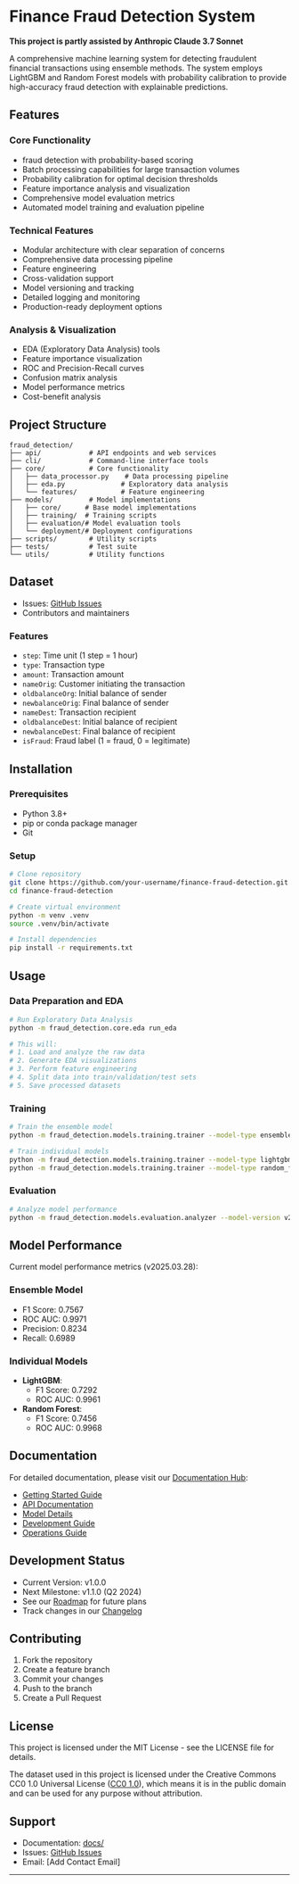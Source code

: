 # Finance Fraud Detection System

**This project is partly assisted by Anthropic Claude 3.7 Sonnet**

A comprehensive machine learning system for detecting fraudulent financial transactions using ensemble methods. The system employs LightGBM and Random Forest models with probability calibration to provide high-accuracy fraud detection with explainable predictions.

## Features

### Core Functionality
- fraud detection with probability-based scoring
- Batch processing capabilities for large transaction volumes
- Probability calibration for optimal decision thresholds
- Feature importance analysis and visualization
- Comprehensive model evaluation metrics
- Automated model training and evaluation pipeline

### Technical Features
- Modular architecture with clear separation of concerns
- Comprehensive data processing pipeline
- Feature engineering
- Cross-validation support
- Model versioning and tracking
- Detailed logging and monitoring
- Production-ready deployment options

### Analysis & Visualization
- EDA (Exploratory Data Analysis) tools
- Feature importance visualization
- ROC and Precision-Recall curves
- Confusion matrix analysis
- Model performance metrics
- Cost-benefit analysis

## Project Structure
```
fraud_detection/
├── api/            # API endpoints and web services
├── cli/            # Command-line interface tools
├── core/           # Core functionality
│   ├── data_processor.py    # Data processing pipeline
│   ├── eda.py              # Exploratory data analysis
│   └── features/           # Feature engineering
├── models/         # Model implementations
│   ├── core/      # Base model implementations
│   ├── training/  # Training scripts
│   ├── evaluation/# Model evaluation tools
│   └── deployment/# Deployment configurations
├── scripts/        # Utility scripts
├── tests/          # Test suite
└── utils/          # Utility functions
```

## Dataset
- Issues: [GitHub Issues](https://github.com/your-username/finance-fraud-detection/issues)
- Contributors and maintainers

### Features
- `step`: Time unit (1 step = 1 hour)
- `type`: Transaction type
- `amount`: Transaction amount
- `nameOrig`: Customer initiating the transaction
- `oldbalanceOrg`: Initial balance of sender
- `newbalanceOrig`: Final balance of sender
- `nameDest`: Transaction recipient
- `oldbalanceDest`: Initial balance of recipient
- `newbalanceDest`: Final balance of recipient
- `isFraud`: Fraud label (1 = fraud, 0 = legitimate)

## Installation

### Prerequisites
- Python 3.8+
- pip or conda package manager
- Git

### Setup
```bash
# Clone repository
git clone https://github.com/your-username/finance-fraud-detection.git
cd finance-fraud-detection

# Create virtual environment
python -m venv .venv
source .venv/bin/activate 

# Install dependencies
pip install -r requirements.txt
```

## Usage

### Data Preparation and EDA
```bash
# Run Exploratory Data Analysis
python -m fraud_detection.core.eda run_eda

# This will:
# 1. Load and analyze the raw data
# 2. Generate EDA visualizations
# 3. Perform feature engineering
# 4. Split data into train/validation/test sets
# 5. Save processed datasets
```

### Training
```bash
# Train the ensemble model
python -m fraud_detection.models.training.trainer --model-type ensemble

# Train individual models
python -m fraud_detection.models.training.trainer --model-type lightgbm
python -m fraud_detection.models.training.trainer --model-type random_forest
```

### Evaluation
```bash
# Analyze model performance
python -m fraud_detection.models.evaluation.analyzer --model-version v2025.03.28_ensemble --model-type ensemble
```

## Model Performance
Current model performance metrics (v2025.03.28):

### Ensemble Model
- F1 Score: 0.7567
- ROC AUC: 0.9971
- Precision: 0.8234
- Recall: 0.6989

### Individual Models
- **LightGBM**:
  - F1 Score: 0.7292
  - ROC AUC: 0.9961
- **Random Forest**:
  - F1 Score: 0.7456
  - ROC AUC: 0.9968


## Documentation
For detailed documentation, please visit our [Documentation Hub](docs/README.md):

- [Getting Started Guide](docs/guides/getting_started.md)
- [API Documentation](docs/api/overview.md)
- [Model Details](docs/technical/MODEL.md)
- [Development Guide](docs/technical/DEVELOPMENT.md)
- [Operations Guide](docs/technical/OPERATIONS.md)

## Development Status
- Current Version: v1.0.0
- Next Milestone: v1.1.0 (Q2 2024)
- See our [Roadmap](docs/reference/ROADMAP.md) for future plans
- Track changes in our [Changelog](docs/reference/CHANGELOG.md)

## Contributing
1. Fork the repository
2. Create a feature branch
3. Commit your changes
4. Push to the branch
5. Create a Pull Request

## License
This project is licensed under the MIT License - see the LICENSE file for details.

The dataset used in this project is licensed under the Creative Commons CC0 1.0 Universal License ([CC0 1.0](https://creativecommons.org/publicdomain/zero/1.0/)), which means it is in the public domain and can be used for any purpose without attribution.

## Support
- Documentation: [docs/](docs/)
- Issues: [GitHub Issues](https://github.com/your-username/finance-fraud-detection/issues)
- Email: [Add Contact Email]


---
